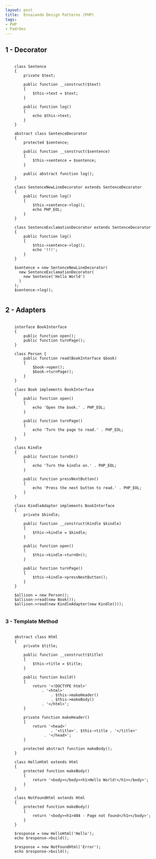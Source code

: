 ```yaml
---
layout: post
title:  Ensaiando Design Patterns (PHP)
tags:
- PHP
- Padrões
---
```


<h2 id="1-Decorator">1 - Decorator</h2>

<pre>
  <code>
    class Sentence
    {
        private $text;

        public function __construct($text)
        {
            $this->text = $text;
        }

        public function log()
        {
            echo $this->text;
        }
    }

    abstract class SentenceDecorator
    {
        protected $sentence;

        public function __construct($sentence)
        {
            $this->sentence = $sentence;
        }

        public abstract function log();
    }

    class SentenceNewLineDecorator extends SentenceDecorator
    {
        public function log()
        {
            $this->sentence->log();
            echo PHP_EOL;
        }
    }

    class SentenceExclamationDecorator extends SentenceDecorator
    {
        public function log()
        {
            $this->sentence->log();
            echo '!!!';
        }
    }

    $sentence = new SentenceNewLineDecorator(
      new SentenceExclamationDecorator(
        new Sentence('Hello World')
      )
    );
    $sentence->log();
  </code>
</pre>

<h2 id="2-Adapters">2 - Adapters</h2>

<pre>
  <code>
    interface BookInterface
    {
        public function open();
        public function turnPage();
    }

    class Person {
        public function read(BookInterface $book)
        {
            $book->open();
            $book->turnPage();
        }
    }

    class Book implements BookInterface
    {
        public function open()
        {
            echo 'Open the book.' . PHP_EOL;
        }

        public function turnPage()
        {
            echo 'Turn the page to read.' . PHP_EOL;
        }
    }

    class Kindle
    {
        public function turnOn()
        {
            echo 'Turn the kindle on.' . PHP_EOL;
        }

        public function pressNextButton()
        {
            echo 'Press the next button to read.' . PHP_EOL;
        }
    }

    class KindleAdapter implements BookInterface
    {
        private $kindle;

        public function __construct(Kindle $kindle)
        {
            $this->kindle = $kindle;
        }

        public function open()
        {
            $this->kindle->turnOn();
        }

        public function turnPage()
        {
            $this->kindle->pressNextButton();
        }
    }

    $allison = new Person();
    $allison->read(new Book());
    $allison->read(new KindleAdapter(new Kindle()));
  </code>
</pre>

<h3 id="3-Template-Method">3 - Template Method</h3>

<pre>
  <code>
    abstract class Html
    {
        private $title;

        public function __construct($title)
        {
            $this-&gt;title = $title;
        }

        public function build()
        {
            return '&lt;!DOCTYPE html&gt;'
                . '&lt;html&gt;'
                    . $this-&gt;makeHeader()
                    . $this-&gt;makeBody()
                . '&lt;/html&gt;';
        }

        private function makeHeader()
        {
            return '&lt;head&gt;'
                    . '&lt;title&gt;'. $this-&gt;title . '&lt;/title&gt;'
                 . '&lt;/head&gt;';
        }

        protected abstract function makeBody();
    }

    class HelloHtml extends Html
    {
        protected function makeBody()
        {
            return '&lt;body&gt;&lt;/body&gt;&lt;h1&gt;Hello World!&lt;/h1&gt;&lt;/body&gt;';
        }
    }

    class NotFoundHtml extends Html
    {
        protected function makeBody()
        {
            return '&lt;body&gt;&lt;h1&gt;404 - Page not found&lt;/h1&gt;&lt;/body&gt;';
        }
    }

    $response = new HelloHtml('Hello');
    echo $response-&gt;build();

    $response = new NotFoundHtml('Error');
    echo $response-&gt;build();
  </code>
</pre>